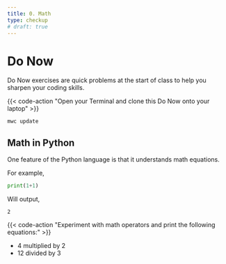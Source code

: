 ```yaml
---
title: 0. Math
type: checkup
# draft: true
---
```


# Do Now

Do Now exercises are quick problems at the start of class to help you sharpen your coding skills.


{{< code-action "Open your Terminal and clone this Do Now onto your laptop" >}} 

```shell
mwc update
```

## Math in Python

One feature of the Python language is that it understands math equations. 


For example,
```python
print(1+1)
```

Will output,
```shell
2
```

{{< code-action "Experiment with math operators and print the following equations:" >}}

- 4 multiplied by 2
- 12 divided by 3